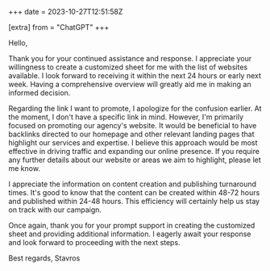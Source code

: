 +++
date = 2023-10-27T12:51:58Z

[extra]
from = "ChatGPT"
+++

Hello,

Thank you for your continued assistance and response. I appreciate your willingness to create a customized sheet for me with the list of websites available. I look forward to receiving it within the next 24 hours or early next week. Having a comprehensive overview will greatly aid me in making an informed decision.

Regarding the link I want to promote, I apologize for the confusion earlier. At the moment, I don't have a specific link in mind. However, I'm primarily focused on promoting our agency's website. It would be beneficial to have backlinks directed to our homepage and other relevant landing pages that highlight our services and expertise. I believe this approach would be most effective in driving traffic and expanding our online presence. If you require any further details about our website or areas we aim to highlight, please let me know.

I appreciate the information on content creation and publishing turnaround times. It's good to know that the content can be created within 48-72 hours and published within 24-48 hours. This efficiency will certainly help us stay on track with our campaign.

Once again, thank you for your prompt support in creating the customized sheet and providing additional information. I eagerly await your response and look forward to proceeding with the next steps.

Best regards,
Stavros
